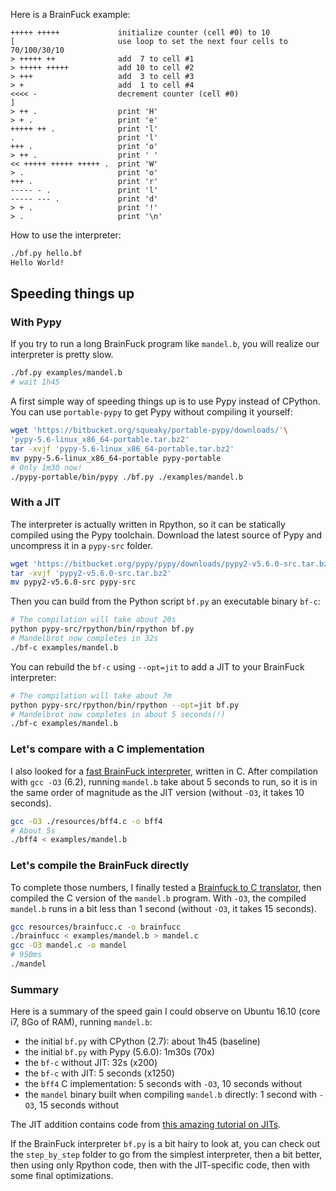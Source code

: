 Here is a BrainFuck example:

```bf
+++++ +++++             initialize counter (cell #0) to 10
[                       use loop to set the next four cells to 70/100/30/10
> +++++ ++              add  7 to cell #1
> +++++ +++++           add 10 to cell #2
> +++                   add  3 to cell #3
> +                     add  1 to cell #4
<<<< -                  decrement counter (cell #0)
]
> ++ .                  print 'H'
> + .                   print 'e'
+++++ ++ .              print 'l'
.                       print 'l'
+++ .                   print 'o'
> ++ .                  print ' '
<< +++++ +++++ +++++ .  print 'W'
> .                     print 'o'
+++ .                   print 'r'
----- - .               print 'l'
----- --- .             print 'd'
> + .                   print '!'
> .                     print '\n'
```

How to use the interpreter:

```bash
./bf.py hello.bf
Hello World!
```

## Speeding things up

### With Pypy

If you try to run a long BrainFuck program like `mandel.b`, you will realize our interpreter is pretty slow.

```bash
./bf.py examples/mandel.b
# wait 1h45
```

A first simple way of speeding things up is to use Pypy instead of CPython. You can use `portable-pypy` to get Pypy without compiling it yourself:

```bash
wget 'https://bitbucket.org/squeaky/portable-pypy/downloads/'\
'pypy-5.6-linux_x86_64-portable.tar.bz2'
tar -xvjf 'pypy-5.6-linux_x86_64-portable.tar.bz2'
mv pypy-5.6-linux_x86_64-portable pypy-portable
# Only 1m30 now!
./pypy-portable/bin/pypy ./bf.py ./examples/mandel.b
```

### With a JIT

The interpreter is actually written in Rpython, so it can be statically compiled using the Pypy toolchain.
Download the latest source of Pypy and uncompress it in a `pypy-src` folder.

```bash
wget 'https://bitbucket.org/pypy/pypy/downloads/pypy2-v5.6.0-src.tar.bz2'
tar -xvjf 'pypy2-v5.6.0-src.tar.bz2'
mv pypy2-v5.6.0-src pypy-src
```

Then you can build from the Python script `bf.py` an executable binary `bf-c`:

```bash
# The compilation will take about 20s
python pypy-src/rpython/bin/rpython bf.py
# Mandelbrot now completes in 32s
./bf-c examples/mandel.b
```

You can rebuild the `bf-c` using `--opt=jit` to add a JIT to your BrainFuck interpreter:

```bash
# The compilation will take about 7m
python pypy-src/rpython/bin/rpython --opt=jit bf.py
# Mandelbrot now completes in about 5 seconds(!)
./bf-c examples/mandel.b
```

### Let's compare with a C implementation

I also looked for a [fast BrainFuck interpreter](http://mazonka.com/brainf/), written in C. After compilation with `gcc -O3` (6.2), running `mandel.b` take about 5 seconds to run, so it is in the same order of magnitude as the JIT version (without `-O3`, it takes 10 seconds).

```bash
gcc -O3 ./resources/bff4.c -o bff4
# About 5s
./bff4 < examples/mandel.b
```

### Let's compile the BrainFuck directly

To complete those numbers, I finally tested a [Brainfuck to C translator](https://gist.github.com/Ricket/939687), then compiled the C version of the `mandel.b` program. With `-O3`, the compiled `mandel.b` runs in a bit less than 1 second (without `-O3`, it takes 15 seconds).

```bash
gcc resources/brainfucc.c -o brainfucc
./brainfucc < examples/mandel.b > mandel.c
gcc -O3 mandel.c -o mandel
# 950ms
./mandel
```

### Summary

Here is a summary of the speed gain I could observe on Ubuntu 16.10 (core i7, 8Go of RAM), running `mandel.b`:

* the initial `bf.py` with CPython (2.7): about 1h45 (baseline)
* the initial `bf.py` with Pypy (5.6.0): 1m30s (70x)
* the `bf-c` without JIT: 32s (x200)
* the `bf-c` with JIT: 5 seconds (x1250)
* the `bff4` C implementation: 5 seconds with `-O3`, 10 seconds without
* the `mandel` binary built when compiling `mandel.b` directly: 1 second with `-O3`, 15 seconds without

The JIT addition contains code from [this amazing tutorial on JITs](http://morepypy.blogspot.fr/2011/04/tutorial-part-2-adding-jit.html).

If the BrainFuck interpreter `bf.py`  is a bit hairy to look at, you can check out the `step_by_step` folder to go from the simplest interpreter, then a bit better, then
using only Rpython code, then with the JIT-specific code, then with some final optimizations.
